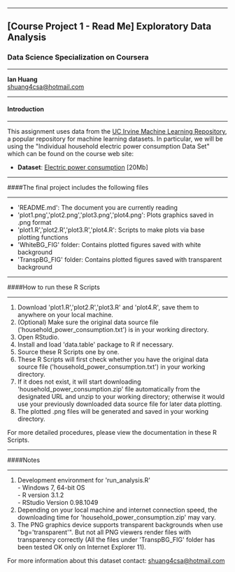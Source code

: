 ***  
## [Course Project 1 - Read Me] Exploratory Data Analysis
### Data Science Specialization on Coursera
***  
**Ian Huang**     
shuang4csa@hotmail.com    

***  
#### Introduction
***
This assignment uses data from
the <a href="http://archive.ics.uci.edu/ml/">UC Irvine Machine
Learning Repository</a>, a popular repository for machine learning
datasets. In particular, we will be using the "Individual household
electric power consumption Data Set" which can be found on
the course web site:

* <b>Dataset</b>: <a href="https://d396qusza40orc.cloudfront.net/exdata%2Fdata%2Fhousehold_power_consumption.zip">Electric power consumption</a> [20Mb]

***
####The final project includes the following files 
***  
* 'README.md': The document you are currently reading
* 'plot1.png','plot2.png','plot3.png','plot4.png': Plots graphics saved in .png format
* 'plot1.R','plot2.R','plot3.R','plot4.R': Scripts to make plots via base plotting functions
* 'WhiteBG_FIG' folder: Contains plotted figures saved with white background      
* 'TranspBG_FIG' folder: Contains plotted figures saved with transparent background      

***
####How to run these R Scripts      
***
1. Download 'plot1.R','plot2.R','plot3.R' and 'plot4.R', save them to anywhere on your local machine.
2. (Optional) Make sure the original data source file ('household_power_consumption.txt') is in your working directory.
3. Open RStudio.
4. Install and load 'data.table' package to R if necessary.
5. Source these R Scripts one by one.
6. These R Scripts will first check whether you have the original data source file ('household_power_consumption.txt') in your working directory.    
7. If it does not exist, it will start downloading 'household_power_consumption.zip' file automatically from the designated URL and unzip to your working directory; otherwise it would use your previously downloaded data source file for later data plotting.
8. The plotted .png files will be generated and saved in your working directory.     

For more detailed procedures, please view the documentation in these R Scripts.

***
####Notes
***
1. Development environment for 'run_analysis.R'    
        - Windows 7, 64-bit OS   
        - R version 3.1.2   
        - RStudio Version 0.98.1049   
2. Depending on your local machine and internet connection speed, the downloading time for 'household_power_consumption.zip' may vary.         
3. The PNG graphics device supports transparent backgrounds when use "bg='transparent'". But not all PNG viewers render files with transparency correctly (All the files under 'TranspBG_FIG' folder has been tested OK only on Internet Explorer 11). 

For more information about this dataset contact: 
shuang4csa@hotmail.com